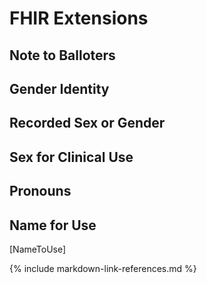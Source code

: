# FHIR Extensions

## Note to Balloters

## Gender Identity

## Recorded Sex or Gender

## Sex for Clinical Use

## Pronouns

## Name for Use
[NameToUse]

{% include markdown-link-references.md %}

